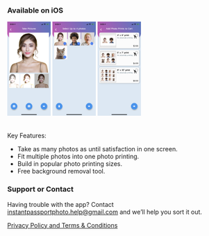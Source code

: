 ### Available on iOS
<img src="images/1_camera.png" width="100"> <img src="images/2_multiple_photos.png" width="100"> <img src="images/3_photo_printings.png" width="100">
<br/>
<br/>
<br/>
Key Features:
* Take as many photos as until satisfaction in one screen.
* Fit multiple photos into one photo printing.
* Build in popular photo printing sizes.
* Free background removal tool.

### Support or Contact

Having trouble with the app? Contact <instantpassportphoto.help@gmail.com> and we’ll help you sort it out.

[Privacy Policy and Terms & Conditions](privacy.md)
